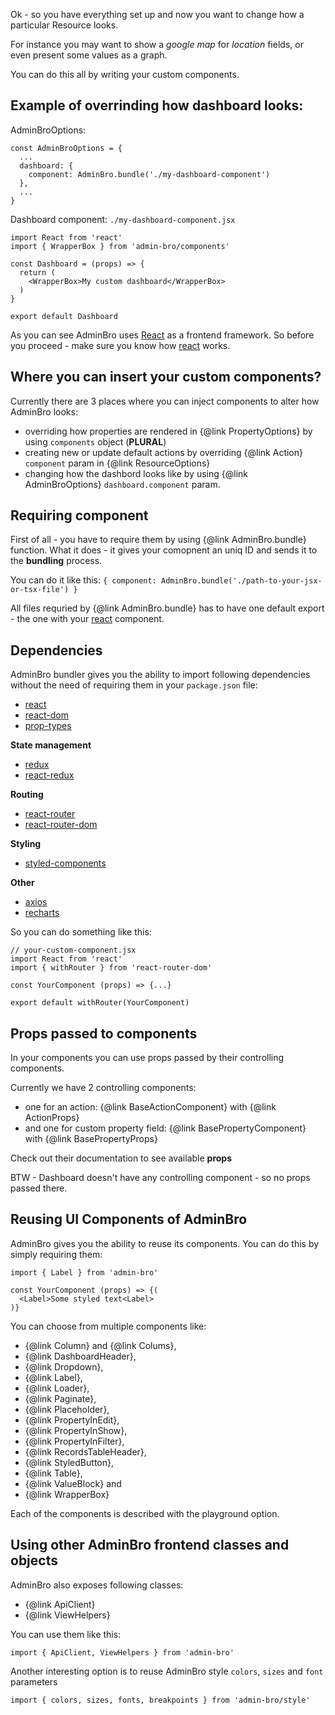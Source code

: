 Ok - so you have everything set up and now you want to change how a particular Resource looks.

For instance you may want to show a _google map_ for _location_ fields, or even present some values as a graph.

You can do this all by writing your custom components.

## Example of overrinding how dashboard looks:

AdminBroOptions: 
```
const AdminBroOptions = {
  ...
  dashboard: {
    component: AdminBro.bundle('./my-dashboard-component')
  },
  ...
}
```

Dashboard component: `./my-dashboard-component.jsx`
```
import React from 'react'
import { WrapperBox } from 'admin-bro/components'

const Dashboard = (props) => {
  return (
    <WrapperBox>My custom dashboard</WrapperBox>
  )
}

export default Dashboard
```

As you can see AdminBro uses [React](https://reactjs.org/) as a frontend framework. So before
you proceed - make sure you know how [react](https://reactjs.org/) works.

## Where you can insert your custom components?

Currently there are 3 places where you can inject components to alter how AdminBro looks:

- overriding how properties are rendered in {@link PropertyOptions} by using `components` object (**PLURAL**)
- creating new or update default actions by overriding {@link Action} `component` param
in {@link ResourceOptions}
- changing how the dashbord looks like by using {@link AdminBroOptions} `dashboard.component` param.

## Requiring component

First of all - you have to require them by using {@link AdminBro.bundle} function. What it does -
it gives your comopnent an uniq ID and sends it to the __bundling__ process.

You can do it like this: `{ component: AdminBro.bundle('./path-to-your-jsx-or-tsx-file') }`

All files requried by {@link AdminBro.bundle} has to have one default export - the one with your [react](https://reactjs.org/) component.

## Dependencies

AdminBro bundler gives you the ability to import following dependencies without the need of requiring them in your `package.json` file:

- [react](https://reactjs.org/)
- [react-dom](https://reactjs.org/)
- [prop-types](https://github.com/facebook/prop-types)

**State management**

- [redux](https://redux.js.org/)
- [react-redux](https://github.com/reduxjs/react-redux)

**Routing**

- [react-router](https://reacttraining.com/react-router/)
- [react-router-dom](https://reacttraining.com/react-router/)

**Styling**

- [styled-components](https://www.styled-components.com/docs)

**Other**

- [axios](https://github.com/axios/axios)
- [recharts](http://recharts.org/en-US/)

So you can do something like this:

```
// your-custom-component.jsx
import React from 'react'
import { withRouter } from 'react-router-dom'

const YourComponent (props) => {...}

export default withRouter(YourComponent)
```

## Props passed to components

In your components you can use props passed by their controlling components.

Currently we have 2 controlling components: 

- one for an action: {@link BaseActionComponent} with {@link ActionProps}
- and one for custom property field: {@link BasePropertyComponent} with {@link BasePropertyProps}

Check out their documentation to see available **props**

BTW - Dashboard doesn't have any controlling component - so no props passed there.

## Reusing UI Components of AdminBro

AdminBro gives you the ability to reuse its components. You can do this by simply requiring them:

```
import { Label } from 'admin-bro'

const YourComponent (props) => {(
  <Label>Some styled text<Label>
)}
```

You can choose from multiple components like:

- {@link Column} and {@link Colums},
- {@link DashboardHeader},
- {@link Dropdown},
- {@link Label},
- {@link Loader},
- {@link Paginate},
- {@link Placeholder},
- {@link PropertyInEdit},
- {@link PropertyInShow},
- {@link PropertyInFilter},
- {@link RecordsTableHeader},
- {@link StyledButton},
- {@link Table},
- {@link ValueBlock} and
- {@link WrapperBox}

Each of the components is described with the playground option.

## Using other AdminBro frontend classes and objects

AdminBro also exposes following classes:

- {@link ApiClient}
- {@link ViewHelpers}

You can use them like this:

```
import { ApiClient, ViewHelpers } from 'admin-bro'
```

Another interesting option is to reuse AdminBro style `colors`, `sizes` and `font` parameters

```
import { colors, sizes, fonts, breakpoints } from 'admin-bro/style'
```

